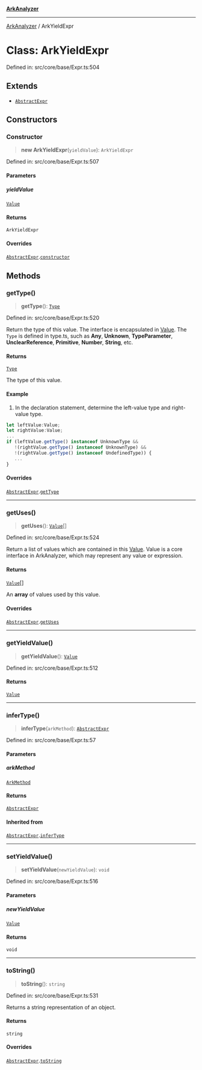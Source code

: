 [**ArkAnalyzer**](../README.md)

***

[ArkAnalyzer](../globals.md) / ArkYieldExpr

# Class: ArkYieldExpr

Defined in: src/core/base/Expr.ts:504

## Extends

- [`AbstractExpr`](AbstractExpr.md)

## Constructors

### Constructor

> **new ArkYieldExpr**(`yieldValue`): `ArkYieldExpr`

Defined in: src/core/base/Expr.ts:507

#### Parameters

##### yieldValue

[`Value`](../interfaces/Value.md)

#### Returns

`ArkYieldExpr`

#### Overrides

[`AbstractExpr`](AbstractExpr.md).[`constructor`](AbstractExpr.md#constructor)

## Methods

### getType()

> **getType**(): [`Type`](Type.md)

Defined in: src/core/base/Expr.ts:520

Return the type of this value. The interface is encapsulated in [Value](../interfaces/Value.md). 
The `Type` is defined in type.ts, such as **Any**, **Unknown**, **TypeParameter**, 
**UnclearReference**, **Primitive**, **Number**, **String**, etc.

#### Returns

[`Type`](Type.md)

The type of this value.

#### Example

1. In the declaration statement, determine the left-value type and right-value type.

```typescript
let leftValue:Value;
let rightValue:Value;
...
if (leftValue.getType() instanceof UnknownType && 
   !(rightValue.getType() instanceof UnknownType) &&
   !(rightValue.getType() instanceof UndefinedType)) {
   ...
}
```

#### Overrides

[`AbstractExpr`](AbstractExpr.md).[`getType`](AbstractExpr.md#gettype)

***

### getUses()

> **getUses**(): [`Value`](../interfaces/Value.md)[]

Defined in: src/core/base/Expr.ts:524

Return a list of values which are contained in this [Value](../interfaces/Value.md).
Value is a core interface in ArkAnalyzer, which may represent any value or expression.

#### Returns

[`Value`](../interfaces/Value.md)[]

An **array** of values used by this value.

#### Overrides

[`AbstractExpr`](AbstractExpr.md).[`getUses`](AbstractExpr.md#getuses)

***

### getYieldValue()

> **getYieldValue**(): [`Value`](../interfaces/Value.md)

Defined in: src/core/base/Expr.ts:512

#### Returns

[`Value`](../interfaces/Value.md)

***

### inferType()

> **inferType**(`arkMethod`): [`AbstractExpr`](AbstractExpr.md)

Defined in: src/core/base/Expr.ts:57

#### Parameters

##### arkMethod

[`ArkMethod`](ArkMethod.md)

#### Returns

[`AbstractExpr`](AbstractExpr.md)

#### Inherited from

[`AbstractExpr`](AbstractExpr.md).[`inferType`](AbstractExpr.md#infertype)

***

### setYieldValue()

> **setYieldValue**(`newYieldValue`): `void`

Defined in: src/core/base/Expr.ts:516

#### Parameters

##### newYieldValue

[`Value`](../interfaces/Value.md)

#### Returns

`void`

***

### toString()

> **toString**(): `string`

Defined in: src/core/base/Expr.ts:531

Returns a string representation of an object.

#### Returns

`string`

#### Overrides

[`AbstractExpr`](AbstractExpr.md).[`toString`](AbstractExpr.md#tostring)
